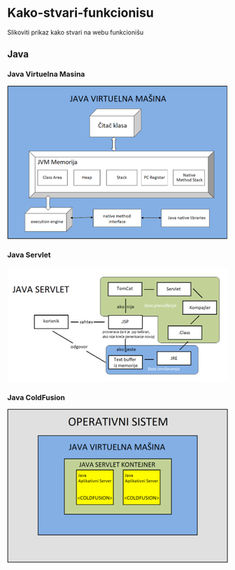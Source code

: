 # Kako-stvari-funkcionisu
Slikoviti prikaz kako stvari na webu funkcionišu

## Java
### Java Virtuelna Masina
![Java VM](https://raw.githubusercontent.com/stefanpejcic/Kako-stvari-funkcionisu/master/Java/java-vm.png)
### Java Servlet
![Java Servlet](https://github.com/stefanpejcic/Kako-stvari-funkcionisu/blob/master/Java/java%20servlet.png?raw=true)
### Java ColdFusion
![Java CF](https://github.com/stefanpejcic/Kako-stvari-funkcionisu/blob/master/Java/java-coldfusion.png?raw=true)